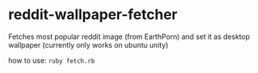 # reddit-wallpaper-fetcher
Fetches most popular reddit image (from EarthPorn) and set it as desktop wallpaper (currently only works on ubuntu unity)

how to use: ``ruby fetch.rb``

